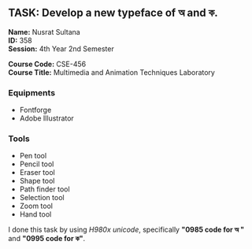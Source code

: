 ## TASK: Develop a new typeface of অ  and ক.

**Name:** Nusrat Sultana <br>
**ID:** 358 <br>
**Session:** 4th Year 2nd Semester <br>

**Course Code:** CSE-456 <br>
**Course Title:** Multimedia and Animation Techniques Laboratory
 

### Equipments
- Fontforge
- Adobe Illustrator


### Tools
- Pen tool
- Pencil tool
- Eraser tool
- Shape tool
- Path finder tool
- Selection tool
- Zoom tool
- Hand tool

   
I done this task by using _H980x unicode_, specifically **"0985 code for অ "**  and **"0995 code for ক"**.
